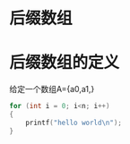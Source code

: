 后缀数组
=====

# 后缀数组的定义
给定一个数组A={a0,a1,}
```c
for (int i = 0; i<n; i++)
{
    printf("hello world\n");
}
```
